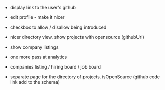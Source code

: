 - display link to the user's github

- edit profile - make it nicer

- checkbox to allow / disallow being introduced

- nicer directory view. show projects with opensource (githubUrl)

- show company listings

- one more pass at analytics

- companies listing / hiring board / job board

- separate page for the directory of projects. isOpenSource (github code link add to the schema)
